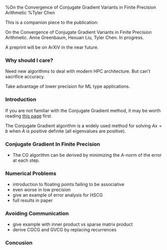 %On the Convergence of Conjugate Gradient Variants in Finite Precision Arithmetic
%Tyler Chen


This is a companion piece to the publication:

On the Convergence of Conjugate Gradient Variants in Finite Precision Arithmetic. Anne Greenbaum, Hexuan Liu, Tyler Chen. In progress.

A preprint will be on ArXiV in the near future.

### Why should I care?
Need new algorithms to deal with modern HPC architecture. But can't sacrifice accuracy. 

Take advantage of lower precision for ML type applications.
 
### Introduction
If you are not familiar with the Conjugate Gradient method, it may be worth reading [this page](./cg_intro.html) first.

The Conjugate Gradient algorithm is a widely used method for solving $Ax=b$ when $A$ is positive definite (all eigenvalues are positive). 

### Conjugate Gradient In Finite Precision

 - The CG algorithm can be derived by minimizing the $A$-norm of the error at each step.

### Numerical Problems

- introduction to floating points failing to be associative
- even worse in low precision
- give an example of error analysis for HSCG
 - full results in paper

### Avoiding Communication

- give example with inner product vs sparse matrix product
- derive CGCG and GVCG by replacing recurrences


### Concusion



